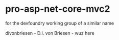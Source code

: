 # pro-asp-net-core-mvc2
for the devfoundry working group of a similar name

divonbriesen - D.I. von Briesen - wuz here
